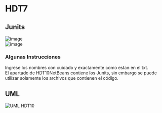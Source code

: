 # HDT7
## Junits 
![image](https://user-images.githubusercontent.com/77862762/168454697-ef19697b-33bc-455b-88a0-c408ebdc3271.png)
<br>
![image](https://user-images.githubusercontent.com/77862762/169163684-bb211341-00d9-46e3-b2c7-1f5657021192.png)


### Algunas Instrucciones
Ingrese los nombres con cuidado y exactamente como estan en el txt. <br>
El apartado de HDT10NetBeans contiene los Junits, sin embargo se puede utilizar solamente los archivos que contienen el código. <br>



## UML
![UML HDT10](https://user-images.githubusercontent.com/88349168/168455058-10bdc8c6-bba0-46fd-9272-d1c907f147d7.png)
